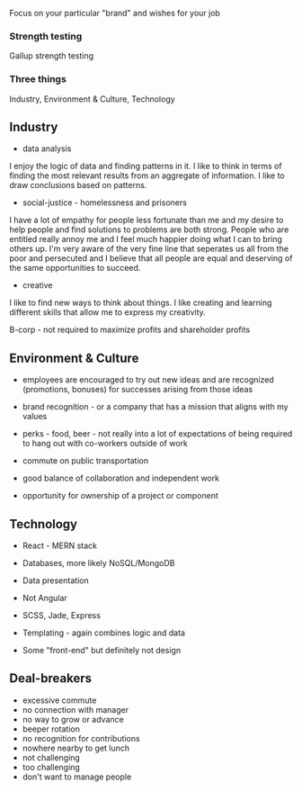 Focus on your particular "brand" and wishes for your job

### Strength testing ###

Gallup strength testing


### Three things ###

Industry, Environment & Culture, Technology

## Industry ##

- data analysis

I enjoy the logic of data and finding patterns in it. I like to think in terms of finding the most relevant results from an aggregate of information. I like to draw conclusions based on patterns.

- social-justice - homelessness and prisoners

I have a lot of empathy for people less fortunate than me and my desire to help people and find solutions to problems are both strong. People who are entitled really annoy me and I feel much happier doing what I can to bring others up. I'm very aware of the very fine line that seperates us all from the poor and persecuted and I believe that all people are equal and deserving of the same opportunities to succeed.

- creative

I like to find new ways to think about things. I like creating and learning different skills that allow me to express my creativity.

B-corp - not required to maximize profits and shareholder profits

## Environment & Culture ##

- employees are encouraged to try out new ideas and are recognized (promotions, bonuses) for successes arising from those ideas

- brand recognition - or a company that has a mission that aligns with my values

- perks - food, beer - not really into a lot of expectations of being required to hang out with co-workers outside of work

- commute on public transportation

- good balance of collaboration and independent work

- opportunity for ownership of a project or component

## Technology ##

- React - MERN stack

- Databases, more likely NoSQL/MongoDB

- Data presentation

- Not Angular

- SCSS, Jade, Express

- Templating - again combines logic and data

- Some "front-end" but definitely not design


## Deal-breakers ##

- excessive commute
- no connection with manager
- no way to grow or advance
- beeper rotation
- no recognition for contributions
- nowhere nearby to get lunch
- not challenging
- too challenging
- don't want to manage people

